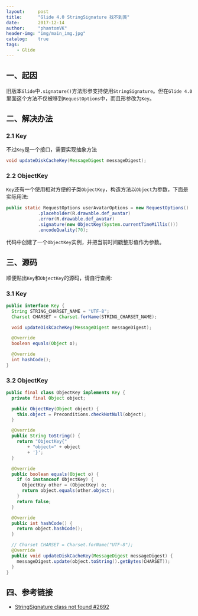 ```yaml
---
layout:     post
title:      "Glide 4.0 StringSignature 找不到类"
date:       2017-12-14
author:     "phantomVK"
header-img: "img/main_img.jpg"
catalog:    true
tags:
    - Glide
---
```


## 一、起因

旧版本`Glide`中`.signature()`方法形参支持使用`StringSignature`。但在`Glide 4.0`里面这个方法不仅被移到`RequestOptions`中，而且形参改为`Key`。

## 二、解决办法

### 2.1 Key

不过`Key`是一个接口，需要实现抽象方法

```java
void updateDiskCacheKey(MessageDigest messageDigest);
```

### 2.2 ObjectKey

`Key`还有一个使用相对方便的子类`ObjectKey`，构造方法以`Object`为参数，下面是实际用法:

```java
public static RequestOptions userAvatarOptions = new RequestOptions()
            .placeholder(R.drawable.def_avatar)
            .error(R.drawable.def_avatar)
            .signature(new ObjectKey(System.currentTimeMillis()))
            .encodeQuality(70);
```

代码中创建了一个`ObjectKey`实例，并把当前时间戳整形值作为参数。

## 三、源码

顺便贴出`Key`和`ObjectKey`的源码，请自行查阅:

### 3.1 Key

```java
public interface Key {
  String STRING_CHARSET_NAME = "UTF-8";
  Charset CHARSET = Charset.forName(STRING_CHARSET_NAME);

  void updateDiskCacheKey(MessageDigest messageDigest);

  @Override
  boolean equals(Object o);

  @Override
  int hashCode();
}
```


### 3.2 ObjectKey

```java
public final class ObjectKey implements Key {
  private final Object object;

  public ObjectKey(Object object) {
    this.object = Preconditions.checkNotNull(object);
  }

  @Override
  public String toString() {
    return "ObjectKey{"
        + "object=" + object
        + '}';
  }

  @Override
  public boolean equals(Object o) {
    if (o instanceof ObjectKey) {
      ObjectKey other = (ObjectKey) o;
      return object.equals(other.object);
    }
    return false;
  }

  @Override
  public int hashCode() {
    return object.hashCode();
  }

  // Charset CHARSET = Charset.forName("UTF-8");
  @Override
  public void updateDiskCacheKey(MessageDigest messageDigest) {
    messageDigest.update(object.toString().getBytes(CHARSET));
  }
}
```

## 四、参考链接

* [StringSignature class not found #2692](https://github.com/bumptech/glide/issues/2692)


